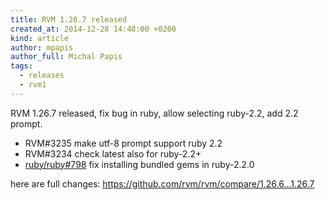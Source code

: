 ```yaml
---
title: RVM 1.26.7 released
created_at: 2014-12-28 14:48:00 +0200
kind: article
author: mpapis
author_full: Michal Papis
tags:
  - releases
  - rvm1
---
```


RVM 1.26.7 released, fix bug in ruby, allow selecting ruby-2.2, add 2.2 prompt.

<!-- more -->

- RVM#3235 make utf-8 prompt support ruby 2.2
- RVM#3234 check latest also for ruby-2.2+
- [ruby/ruby#798](https://github.com/ruby/ruby/pull/798) fix installing bundled gems in ruby-2.2.0

here are full changes:
<https://github.com/rvm/rvm/compare/1.26.6...1.26.7>
